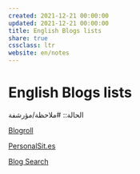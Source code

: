 ```yaml
---
created: 2021-12-21 00:00:00
updated: 2021-12-21 00:00:00
title: English Blogs lists
share: true
cssclass: ltr
website: en/notes
---
```


# English Blogs lists

الحالة:: #ملاحظة/مؤرشفة

[Blogroll](https://kevq.uk/blogroll/)

[PersonalSit.es](https://personalsit.es/)

[Blog Search](https://blogsurf.io/)
